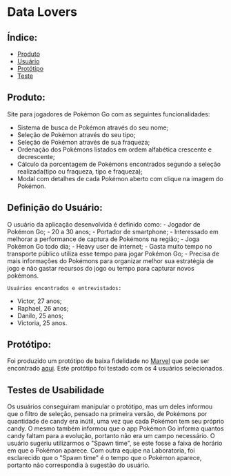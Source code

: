 # Data Lovers

## Índice: 

* [Produto](#produto)
* [Usuário](#definição-do-usuário)
* [Protótipo](#protótipo)
* [Teste](#testes-de-usabilidade)

## Produto: 
Site para jogadores de Pokémon Go com as seguintes funcionalidades: 
* Sistema de busca de Pokémon através do seu nome;
* Seleção de Pokémon através do seu tipo;
* Seleção de Pokémon através de sua fraqueza;
* Ordenação dos Pokémons listados em ordem alfabética crescente e decrescente;
* Cálculo da porcentagem de Pokémons encontrados segundo a seleção realizada(tipo ou fraqueza, tipo e fraqueza);
* Modal com detalhes de cada Pokémon aberto com clique na imagem do Pokémon. 

## Definição do Usuário:
O usuário da aplicação desenvolvida é definido como:
    - Jogador de Pokémon Go;
    - 20 a 30 anos;
    - Portador de smartphone;
    - Interessado em melhorar a performance de captura de Pokémons na região;
    - Joga Pokémon Go todo dia;
    - Heavy user de internet;
    - Gasta muito tempo no transporte público utiliza esse tempo para jogar Pokémon Go;
    - Precisa de mais informações do Pokémons para organizar melhor sua estratégia de jogo e não gastar recursos do jogo ou tempo para capturar novos pokémons. 

    Usuários encontrados e entrevistados: 
* Victor, 27 anos;
* Raphael, 26 anos; 
* Danilo, 25 anos;
* Victoria, 25 anos.

## Protótipo: 
Foi produzido um protótipo de baixa fidelidade no [Marvel](https://marvelapp.com/) que pode ser encontrado [aqui](https://marvelapp.com/5bad095/).
Este protótipo foi testado com os 4 usuários selecionados.

## Testes de Usabilidade
Os usuários conseguiram manipular o protótipo, mas um deles informou que o filtro de seleção, pensado na primeira versão, de Pokémons por quantidade de candy era inútil, uma vez que cada Pokémon tem seu próprio candy. O mesmo também informou que o app Pokémon Go informa quantos candy faltam para a evolução, portanto não era um campo necessário. O usuário sugeriu utilizarmos o "Spawn time", se este fosse a faixa de horário em que o Pokémon aparece. 
Com outra equipe na Laboratoria, foi esclarecido que o "Spawn time" é o tempo que o Pokémon aparece, portanto não correspondia à sugestão do usuário.